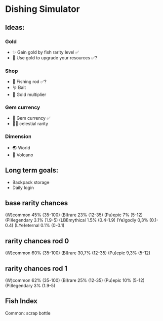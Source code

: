 # Dishing Simulator

## Ideas:

### Gold
- ✨ Gain gold by fish rarity level ✅
- 🎒 Use gold to upgrade your resources ✅?

### Shop
- 🎣 Fishing rod ✅?
- 🪱 Bait 
- 🧈 Gold multiplier

### Gem currency
- 💎 Gem currency ✅
- 🏳️‍⚧️ celestial rarity

### Dimension
- 🌏 World
- 🌋 Volcano


## Long term goals:
- Backpack storage
- Daily login

## base rarity chances 
(W)common 45%         (35-100)
(Bl)rare 23%          (12-35)
(Pu)epic 7%           (5-12)
(Pi)legendary 3.1%    (1.9-5)
(LBl)mythical 1.5%    (0.4-1.9)
(Ye)godly 0,3%        (0.1-0.4)
(LYe)eternal 0.1%     (0-0.1)

## rarity chances rod 0
(W)common 60%         (35-100)
(Bl)rare 30,7%          (12-35)
(Pu)epic 9,3%           (5-12)

## rarity chances rod 1
(W)common 62%         (35-100)
(Bl)rare 25%          (12-35)
(Pu)epic 10%           (5-12)
(Pi)legendary 3%    (1.9-5)

## Fish Index
Common:
scrap
bottle
